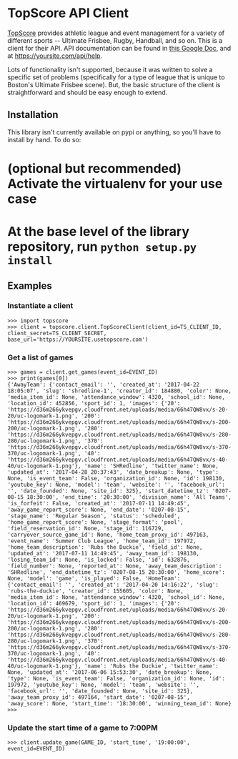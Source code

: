 # TopScore API Client

[TopScore](http://www.usetopscore.com/) provides athletic league and event management for a variety of different sports -- Ultimate Frisbee, Rugby, Handball, and so on.   This is a client for their API.  API documentation can be found in [this Google Doc](https://docs.google.com/document/d/148SFmTpsdon5xoGpAeNCokrpaPKKOSDtrLNBHOIq5c4/edit#), and at https://yoursite.com/api/help.

Lots of functionality isn't supported, because it was written to solve a specific set of problems (specifically for a type of league that is unique to Boston's Ultimate Frisbee scene).  But, the basic structure of the client is straightforward and should be easy enough to extend.

Installation
------------
This library isn't currently available on pypi or anything, so you'll have to install by hand.  To do so:
# (optional but recommended) Activate the virtualenv for your use case
# At the base level of the library repository, run `python setup.py install`

Examples
--------
### Instantiate a client
```
>>> import topscore
>>> client = topscore.client.TopScoreClient(client_id=TS_CLIENT_ID, client_secret=TS_CLIENT_SECRET, base_url='https://YOURSITE.usetopscore.com')
```

### Get a list of games
```
>>> games = client.get_games(event_id=EVENT_ID)
>>> print(games[0])
{'AwayTeam': {'contact_email': '', 'created_at': '2017-04-22 18:05:07', 'slug': 'shredline-1', 'creator_id': 184880, 'color': None, 'media_item_id': None, 'attendance_window': 4320, 'school_id': None, 'location_id': 452856, 'sport_id': 1, 'images': {'20': 'https://d36m266ykvepgv.cloudfront.net/uploads/media/66h47QW8vx/s-20-20/uc-logomark-1.png', '200': 'https://d36m266ykvepgv.cloudfront.net/uploads/media/66h47QW8vx/s-200-200/uc-logomark-1.png', '280': 'https://d36m266ykvepgv.cloudfront.net/uploads/media/66h47QW8vx/s-280-280/uc-logomark-1.png', '370': 'https://d36m266ykvepgv.cloudfront.net/uploads/media/66h47QW8vx/s-370-370/uc-logomark-1.png', '40': 'https://d36m266ykvepgv.cloudfront.net/uploads/media/66h47QW8vx/s-40-40/uc-logomark-1.png'}, 'name': 'SHRedline', 'twitter_name': None, 'updated_at': '2017-04-28 20:37:43', 'date_breakup': None, 'type': None, 'is_event_team': False, 'organization_id': None, 'id': 198130, 'youtube_key': None, 'model': 'team', 'website': '', 'facebook_url': '', 'date_founded': None, 'site_id': 325}, 'start_datetime_tz': '0207-08-15 18:30:00', 'end_time': '20:30:00', 'division_name': 'All Teams', 'is_forfeit': False, 'created_at': '2017-07-11 14:49:45', 'away_game_report_score': None, 'end_date': '0207-08-15', 'stage_name': 'Regular Season', 'status': 'scheduled', 'home_game_report_score': None, 'stage_format': 'pool', 'field_reservation_id': None, 'stage_id': 116729, 'carryover_source_game_id': None, 'home_team_proxy_id': 497163, 'event_name': 'Summer Club League', 'home_team_id': 197972, 'home_team_description': 'Rubs the Duckie', 'field_id': None, 'updated_at': '2017-07-11 14:49:45', 'away_team_id': 198130, 'losing_team_id': None, 'is_locked': False, 'id': 632876, 'field_number': None, 'reported_at': None, 'away_team_description': 'SHRedline', 'end_datetime_tz': '0207-08-15 20:30:00', 'home_score': None, 'model': 'game', 'is_played': False, 'HomeTeam': {'contact_email': '', 'created_at': '2017-04-20 14:16:22', 'slug': 'rubs-the-duckie', 'creator_id': 155605, 'color': None, 'media_item_id': None, 'attendance_window': 4320, 'school_id': None, 'location_id': 469679, 'sport_id': 1, 'images': {'20': 'https://d36m266ykvepgv.cloudfront.net/uploads/media/66h47QW8vx/s-20-20/uc-logomark-1.png', '200': 'https://d36m266ykvepgv.cloudfront.net/uploads/media/66h47QW8vx/s-200-200/uc-logomark-1.png', '280': 'https://d36m266ykvepgv.cloudfront.net/uploads/media/66h47QW8vx/s-280-280/uc-logomark-1.png', '370': 'https://d36m266ykvepgv.cloudfront.net/uploads/media/66h47QW8vx/s-370-370/uc-logomark-1.png', '40': 'https://d36m266ykvepgv.cloudfront.net/uploads/media/66h47QW8vx/s-40-40/uc-logomark-1.png'}, 'name': 'Rubs the Duckie', 'twitter_name': None, 'updated_at': '2017-06-06 15:53:30', 'date_breakup': None, 'type': None, 'is_event_team': False, 'organization_id': None, 'id': 197972, 'youtube_key': None, 'model': 'team', 'website': '', 'facebook_url': '', 'date_founded': None, 'site_id': 325}, 'away_team_proxy_id': 497164, 'start_date': '0207-08-15', 'away_score': None, 'start_time': '18:30:00', 'winning_team_id': None}
>>> 
```

### Update the start time of a game to 7:00PM
```
>>> client.update_game(GAME_ID, 'start_time', '19:00:00', event_id=EVENT_ID)
```

